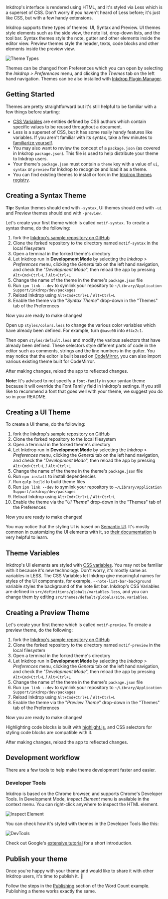 Inkdrop's interface is rendered using HTML, and it's styled via Less which is a superset of CSS. Don't worry if you haven't heard of Less before; it's just like CSS, but with a few handy extensions.

Inkdrop supports three types of themes: UI, Syntax and Preview. UI themes style elements such as the side view, the note list, drop-down lists, and the tool bar. Syntax themes style the note, gutter and other elements inside the editor view. Preview themes style the header, texts, code blocks and other elements inside the preview view.

![Theme Types](/manual/2-2-create-new-theme.png)

Themes can be changed from Preferences which you can open by selecting the *Inkdrop > Preferences* menu, and clicking the *Themes* tab on the left hand navigation.
Themes can be also installed with [Inkdrop Plugin Manager](/manual/extend-inkdrop-with-plugins).

## Getting Started

Themes are pretty straightforward but it's still helpful to be familiar with a few things before starting:

 * [CSS Variables](https://developer.mozilla.org/en-US/docs/Web/CSS/Using_CSS_variables) are entities defined by CSS authors which contain specific values to be reused throughout a document.
 * Less is a superset of CSS, but it has some really handy features like variables. If you aren't familiar with its syntax, take a few minutes to [familiarize yourself](https://speakerdeck.com/danmatthews/less-css).
 * You may also want to review the concept of a `package.json` (as covered in Inkdrop `package.json`). This file is used to help distribute your theme to Inkdrop users.
 * Your theme's `package.json` must contain a `theme` key with a value of `ui`, `syntax` or `preview` for Inkdrop to recognize and load it as a theme.
 * You can find existing themes to install or fork in the [Inkdrop themes registry](https://www.inkdrop.info/themes).

## Creating a Syntax Theme

<div class="ui message info">
  <strong>Tip:</strong> Syntax themes should end with <code>-syntax</code>, UI themes should end with <code>-ui</code> and Preview themes should end with <code>-preview</code>.
</div>

Let's create your first theme which is called `motif-syntax`.
To create a syntax theme, do the following:

1. fork the [Inkdrop's sample repository on GitHub](https://github.com/inkdropapp/inkdrop-default-light-syntax-theme)
2. Clone the forked repository to the directory named `motif-syntax` in the local filesystem
3. Open a terminal in the forked theme's directory
4. Let Inkdrop run in **Development Mode** by selecting the *Inkdrop > Preferences* menu, clicking the *General* tab on the left hand navigation, and check the "*Development Mode*", then reload the app by pressing `Alt+Cmd+Ctrl+L` / `Alt+Ctrl+L`
5. Change the name of the theme in the theme's `package.json` file
6. Run `ipm link --dev` to symlink your repository to `~/Library/Application Support/inkdrop/dev/packages`
7. Reload Inkdrop using `Alt+Cmd+Ctrl+L` / `Alt+Ctrl+L`
8. Enable the theme via the "*Syntax Theme*" drop-down in the "Themes" tab of the Preferences

Now you are ready to make changes!

Open up `styles/colors.less` to change the various color variables which have already been defined. For example, turn `@base00` into `#f4c2c1`.

Then open `styles/default.less` and modify the various selectors that have already been defined. These selectors style different parts of code in the editor such as comments, strings and the line numbers in the gutter.
You may notice that the editor is built based on [CodeMirror](https://codemirror.net/), you can also import various existing theme built for CodeMirror.

After making changes, reload the app to reflected changes.

<div class="ui notice message">
<strong>Note</strong>: It's advised to not specify a <code>font-family</code> in your syntax theme because it will override the Font Family field in Inkdrop's settings. If you still like to recommend a font that goes well with your theme, we suggest you do so in your README.
</div>

## Creating a UI Theme

To create a UI theme, do the following:

1. fork the [Inkdrop's sample repository on GitHub](https://github.com/inkdropapp/inkdrop-ui-theme-template)
2. Clone the forked repository to the local filesystem
3. Open a terminal in the forked theme's directory
4. Let Inkdrop run in **Development Mode** by selecting the *Inkdrop > Preferences* menu, clicking the *General* tab on the left hand navigation, and check the "*Development Mode*", then reload the app by pressing `Alt+Cmd+Ctrl+L` / `Alt+Ctrl+L`
5. Change the name of the theme in the theme's `package.json` file
6. Run `npm install` to install dependencies
7. Run `gulp build` to build theme files
8. Run `ipm link --dev` to symlink your repository to `~/Library/Application Support/inkdrop/dev/packages`
9. Reload Inkdrop using `Alt+Cmd+Ctrl+L` / `Alt+Ctrl+L`
10. Enable the theme via the "*UI Theme*" drop-down in the "Themes" tab of the Preferences

Now you are ready to make changes!

You may notice that the styling UI is based on [Semantic UI](http://semantic-ui.com/). It's mostly common in customizing the UI elements with it, so [their documentation](http://learnsemantic.com/) is very helpful to learn.

## Theme Variables

Inkdrop's UI elements are styled with [CSS variables](https://developer.mozilla.org/en-US/docs/Web/CSS/Using_CSS_variables). You may not be familiar with it because it's new technology. Don't worry, it's mostly same as variables in LESS. The CSS Variables let Inkdrop give meaningful names for styles of the UI components, for example, `--note-list-bar-background` variable styles the background of the note list bar.
Inkdrop's CSS Variables are defined in `src/definitions/globals/variables.less`, and you can change them by editing `src/themes/default/globals/site.variables`.

## Creating a Preview Theme
Let's create your first theme which is called `motif-preview`.
To create a preview theme, do the following:

1. fork the [Inkdrop's sample repository on GitHub](https://github.com/inkdropapp/inkdrop-github-preview-theme)
2. Clone the forked repository to the directory named `motif-preview` in the local filesystem
3. Open a terminal in the forked theme's directory
4. Let Inkdrop run in **Development Mode** by selecting the *Inkdrop > Preferences* menu, clicking the *General* tab on the left hand navigation, and check the "*Development Mode*", then reload the app by pressing `Alt+Cmd+Ctrl+L` / `Alt+Ctrl+L`
5. Change the name of the theme in the theme's `package.json` file
6. Run `ipm link --dev` to symlink your repository to `~/Library/Application Support/inkdrop/dev/packages`
7. Reload Inkdrop using `Alt+Cmd+Ctrl+L` / `Alt+Ctrl+L`
8. Enable the theme via the "*Preview Theme*" drop-down in the "Themes" tab of the Preferences

Now you are ready to make changes!

Highlighting code blocks is built with [highlight.js](https://highlightjs.org/), and CSS selectors for styling code blocks are compatible with it.

After making changes, reload the app to reflected changes.

## Development workflow

There are a few tools to help make theme development faster and easier.

### Developer Tools

Inkdrop is based on the Chrome browser, and supports Chrome's Developer Tools.
In Development Mode, *Inspect Element* menu is available in the context menu. You can right-click anywhere to inspect the HTML element.

![Inspect Element](/manual/2-2-create-new-theme-inspect-element.png)

You can check how it's styled with themes in the Developer Tools like this:

![DevTools](/manual/2-2-create-new-theme-devtools.png)

Check out Google's [extensive tutorial](https://developers.google.com/web/tools/chrome-devtools/iterate/inspect-styles/?utm_source=dcc&utm_medium=redirect&utm_campaign=2016q3) for a short introduction.

## Publish your theme

Once you're happy with your theme and would like to share it with other Inkdrop users, it's time to publish it. 🎉

Follow the steps in the [Publishing](/manual/plugin-word-count#publishing) section of the Word Count example. Publishing a theme works exactly the same.

